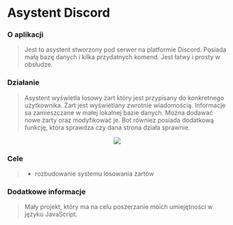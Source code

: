 # Asystent Discord


### O aplikacji
>  Jest to asystent stworzony pod serwer na platformie Discord. Posiada małą bazę danych i kilka przydatnych komend. Jest łatwy i prosty w obsłudze.

### Działanie
>  Asystent wyświetla losowy żart który jest przypisany do konkretnego użytkownika. Żart jest wyświetlany zwrotnie wiadomością. Informacje sa zamieszczane w małej lokalnej bazie danych. Można dodawać nowe żarty oraz modyfikować je. Bot równiez posiada dodatkową funkcję, która sprawdza czy dana strona działa sprawnie.

<p align="center">
  <img src="https://i.imgur.com/FsKAZTq.png">
</p>

### Cele
> - rozbudowanie systemu losowania żartów

### Dodatkowe informacje
> Mały projekt, który ma na celu poszerzanie moich umiejętności w języku JavaScript.